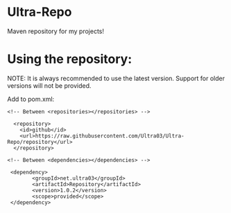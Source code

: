 # Ultra-Repo

Maven repository for my projects!

# Using the repository:

NOTE: It is always recommended to use the latest version. Support for older versions will not be provided.

Add to pom.xml:
```
<!-- Between <repositories></repositories> -->

  <repository>
  	<id>github</id>
  	<url>https://raw.githubusercontent.com/Ultra03/Ultra-Repo/repository</url>
  </repository>

<!-- Between <dependencies></dependencies> -->

 <dependency>
    	<groupId>net.ultra03</groupId>
    	<artifactId>Repository</artifactId>
    	<version>1.0.2</version>
    	<scope>provided</scope>
 </dependency>
